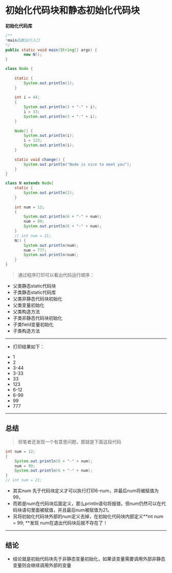 # 初始化代码块和静态初始化代码块

**初始化代码库**

```java
/**
*main函数运行入口
*/
public static void main(String[] args) {
		new N();
}

class Node {
	
	static {
		System.out.println(1);
	}
	
	int i = 44;
	{
		System.out.println(3 + "-" + i);
		i = 33;
		System.out.println(3 + "-" + i);
	}
	
	Node() {
		System.out.println(i);
		i = 123;
		System.out.println(i);
	}
	
	static void change() {
		System.out.println("Node is nice to meet you");
	}
}

class N extends Node{
	static {
		System.out.println(2);
	}
	
	int num = 12;
	{
		System.out.println(6 + "-" + num);
		num = 99;
		System.out.println(6 + "-" + num);
	}
	// int num = 21;
	N() {
		System.out.println(num);
		num = 777;
		System.out.println(num);
	}
}
```
> 通过程序打印可以看出代码运行顺序：
- 父类静态static代码块
- 子类静态static代码库
- 父类非静态代码块初始化
- 父类变量初始化
- 父类构造方法
- 子类非静态代码块初始化
- 子类field变量初始化
- 子类构造方法

----------------
* 打印结果如下：
- 1
- 2
- 3-44
- 3-33
- 33
- 123
- 6-12
- 6-99
- 99
- 777

-------------
## 总结
>但笔者还发现一个有意思问题，那就是下面这段代码
```java
int num = 12;
{
	System.out.println(6 + "-" + num);
	num = 99;
	System.out.println(6 + "-" + num);
}
// int num = 21;
```
* 其实num 先于代码块定义才可以执行打印6-num，并最后num将被赋值为99，
* 而若是num在代码块后面定义，那么println语句将报错，但num仍然可以在代码块语句里面被赋值，并且最后num被赋值为21。
* 另将初始化代码块外部的num定义去掉，在初始化代码块内部定义**int num = 99; **发现 num在退出代码块后就不存在了！


--------------
## 结论
- 结论就是初始代码块先于非静态变量初始化，如果该变量需要调用外部非静态变量则会继续调用外部的变量
